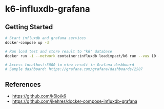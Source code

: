 # k6-influxdb-grafana

## Getting Started

```bash
# Start influxdb and grafana services
docker-compose up -d

# Run load test and store result to "k6" database
docker run -i --network container:influxdb loadimpact/k6 run --vus 10 --duration 10s --out influxdb=http://influxdb:8086/k6 - <perf-test.js

# Access localhost:3000 to view result in Grafana dashboard
# Sample dashboard: https://grafana.com/grafana/dashboards/2587
```

## References

- https://github.com/k6io/k6
- https://github.com/jkehres/docker-compose-influxdb-grafana
